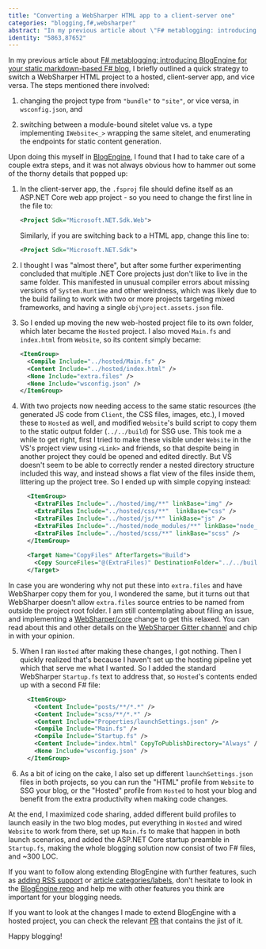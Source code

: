 ```yaml
---
title: "Converting a WebSharper HTML app to a client-server one"
categories: "blogging,f#,websharper"
abstract: "In my previous article about \"F# metablogging: introducing BlogEngine for your static markdown-based F# blog\", I briefly outlined a quick strategy to switch a WebSharper HTML project to a hosted, client-server app, and vice versa. In this article, I will walk through some suprises that came along the way and what I did to resolve them."
identity: "5863,87652"
---
```

In my previous article about [F# metablogging: introducing BlogEngine for your static markdown-based F# blog](https://forums.websharper.com/blog/87610), I briefly outlined a quick strategy to switch a WebSharper HTML project to a hosted, client-server app, and vice versa. The steps mentioned there involved:

 1) changing the project type from `"bundle"` to `"site"`, or vice versa, in `wsconfig.json`, and
 
 2) switching between a module-bound sitelet value vs. a type implementing `IWebsite<_>` wrapping the same sitelet, and enumerating the endpoints for static content generation.

Upon doing this myself in [BlogEngine](https://github.com/granicz/BlogEngine), I found that I had to take care of a couple extra steps, and it was not always obvious how to hammer out some of the thorny details that popped up:

 1) In the client-server app, the `.fsproj` file should define itself as an ASP.NET Core web app project - so you need to change the first line in the file to:

	```xml
    <Project Sdk="Microsoft.NET.Sdk.Web">
	```
	Similarly, if you are switching back to a HTML app, change this line to:

	```xml
	<Project Sdk="Microsoft.NET.Sdk">
	```
    
 2) I thought I was "almost there", but after some further experimenting concluded that multiple .NET Core projects just don't like to live in the same folder. This manifested in unusual compiler errors about missing versions of `System.Runtime` and other weirdness, which was likely due to the build failing to work with two or more projects targeting mixed frameworks, and having a single `obj\project.assets.json` file.

 3) So I ended up moving the new web-hosted project file to its own folder, which later became the `Hosted` project. I also moved `Main.fs` and `index.html` from `Website`, so its content simply became:

    ```xml
    <ItemGroup>
      <Compile Include="../hosted/Main.fs" />
      <Content Include="../hosted/index.html" />
      <None Include="extra.files" />
      <None Include="wsconfig.json" />
    </ItemGroup>
    ```

 4) With two projects now needing access to the same static resources (the generated JS code from `Client`, the CSS files, images, etc.), I moved these to `Hosted` as well, and modified `Website`'s build script to copy them to the static output folder (`../../build`) for SSG use. This took me a while to get right, first I tried to make these visible under `Website` in the VS's project view using `<Link>` and friends, so that despite being in another project they could be opened and edited directly. But VS doesn't seem to be able to correctly render a nested directory structure included this way, and instead shows a flat view of the files inside them, littering up the project tree. So I ended up with simple copying instead:

    ```xml
      <ItemGroup>
        <ExtraFiles Include="../hosted/img/**" linkBase="img" />
        <ExtraFiles Include="../hosted/css/**"  linkBase="css" />
        <ExtraFiles Include="../hosted/js/**" linkBase="js" />
        <ExtraFiles Include="../hosted/node_modules/**" linkBase="node_modules" />
        <ExtraFiles Include="../hosted/scss/**" linkBase="scss" />
      </ItemGroup>
      
      <Target Name="CopyFiles" AfterTargets="Build">
        <Copy SourceFiles="@(ExtraFiles)" DestinationFolder="../../build/%(linkBase)/%(RecursiveDir)" />
      </Target>
    ```
    
   In case you are wondering why not put these into `extra.files` and have WebSharper copy them for you, I wondered the same, but it turns out that WebSharper doesn't allow `extra.files` source entries to be named from outside the project root folder. I am still contemplating about filing an issue, and implementing a [WebSharper/core](https://github.com/dotnet-websharper/core) change to get this relaxed. You can read about this and other details on the [WebSharper Gitter channel](https://gitter.im/intellifactory/websharper) and chip in with your opinion.
   
 5) When I ran `Hosted` after making these changes, I got nothing. Then I quickly realized that's because I haven't set up the hosting pipeline yet which that serve me what I wanted. So I added the standard WebSharper `Startup.fs` text to address that, so `Hosted`'s contents ended up with a second F# file:

    ```xml
      <ItemGroup>
        <Content Include="posts/**/*.*" />
        <Content Include="scss/**/*.*" />
        <Content Include="Properties/launchSettings.json" />
        <Compile Include="Main.fs" />
        <Compile Include="Startup.fs" />
        <Content Include="index.html" CopyToPublishDirectory="Always" />
        <None Include="wsconfig.json" />
      </ItemGroup>
    ```
  
6) As a bit of icing on the cake, I also set up different `launchSettings.json` files in both projects, so you can run the "HTML" profile from `Website` to SSG your blog, or the "Hosted" profile from `Hosted` to host your blog and benefit from the extra productivity when making code changes.

At the end, I maximized code sharing, added different build profiles to launch easily in the two blog modes, put everything in `Hosted` and wired `Website` to work from there, set up `Main.fs` to make that happen in both launch scenarios, and added the ASP.NET Core startup preamble in `Startup.fs`, making the whole blogging solution now consist of two F# files, and ~300 LOC.

If you want to follow along extending BlogEngine with further features, such as [adding RSS support](https://github.com/granicz/BlogEngine/issues/2) or [article categories/labels](https://github.com/granicz/BlogEngine/issues/3), don't hesitate to look in the [BlogEngine repo](https://github.com/granicz/BlogEngine) and help me with other features you think are important for your blogging needs.

If you want to look at the changes I made to extend BlogEngine with a hosted project,  you can check the relevant [PR](https://github.com/granicz/BlogEngine/commit/2650b6bb6a635e9c5f0019aa2d794a252707e9a1) that contains the jist of it.

Happy blogging!
